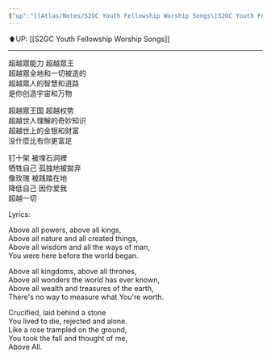 ```yaml
---
{"up":"[[Atlas/Notes/S2GC Youth Fellowship Worship Songs\|S2GC Youth Fellowship Worship Songs]]","dg-publish":true,"permalink":"/atlas/notes/yf-hymn-song-133/","dgPassFrontmatter":true}
---
```


⬆️UP: [[S2GC Youth Fellowship Worship Songs]]

---

超越眾能力 超越眾王  
超越眾全地和一切被造的  
超越眾人的智慧和道路  
是你创造宇宙和万物

超越眾王国 超越权势  
超越世人理解的奇妙知识  
超越世上的金银和财富  
没什麼比有你更富足

钉十架 被埋石洞裡  
牺牲自己 孤独地被拋弃  
像玫瑰 被践踏在地  
降低自己 因你爱我  
超越一切

Lyrics:  
  
Above all powers, above all kings,  
Above all nature and all created things,  
Above all wisdom and all the ways of man,  
You were here before the world began.  

Above all kingdoms, above all thrones,  
Above all wonders the world has ever known,  
Above all wealth and treasures of the earth,  
There's no way to measure what You're worth.  

Crucified, laid behind a stone  
You lived to die, rejected and alone.  
Like a rose trampled on the ground,  
You took the fall and thought of me,  
Above All.